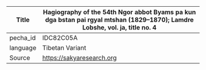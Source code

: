 |Title | Hagiography of the 54th Ngor abbot Byams pa kun dga bstan pai rgyal mtshan (1829–1870); Lamdre Lobshe, vol. ja, title no. 4 
| --- | --- 
|pecha_id | IDC82C05A
|language | Tibetan Variant
|Source | https://sakyaresearch.org